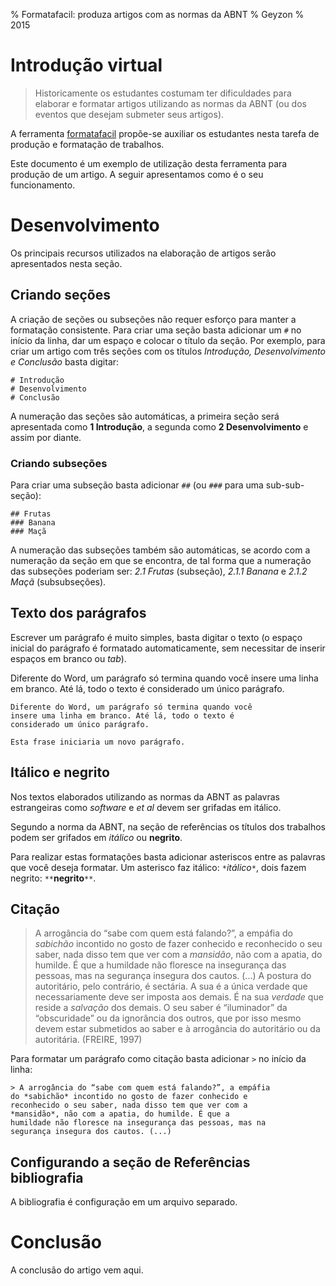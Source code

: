 % Formatafacil: produza artigos com as normas da ABNT
% Geyzon
% 2015

# Introdução virtual

> Historicamente os estudantes costumam ter dificuldades para elaborar
e formatar artigos utilizando as normas da ABNT (ou dos eventos que 
desejam submeter seus artigos).

A ferramenta [formatafacil](https://github.com/edusantana/formatafacil) propõe-se
auxiliar os estudantes nesta tarefa de produção e formatação de trabalhos.

Este documento é um exemplo de utilização desta ferramenta para produção
de um artigo. A seguir apresentamos como é o seu funcionamento.

# Desenvolvimento

Os principais recursos utilizados na elaboração de artigos serão apresentados nesta seção.

## Criando seções

A criação de seções ou subseções não requer esforço para manter a formatação consistente. Para criar uma seção
basta adicionar um `#` no início da linha, dar um espaço e colocar o título da seção. Por exemplo, para criar um artigo com três seções com os títulos *Introdução, Desenvolvimento e Conclusão* basta digitar:

    # Introdução
    # Desenvolvimento
    # Conclusão

A numeração das seções são automáticas, a primeira seção será apresentada como **1 Introdução**, a segunda como **2 Desenvolvimento** e assim por diante. 

### Criando subseções

Para criar uma subseção basta adicionar `##` (ou `###` para uma sub-sub-seção):

    ## Frutas
    ### Banana
    ### Maçã

A numeração das subseções também são automáticas, se acordo com a numeração da seção em que se encontra, de tal forma que a numeração das subseções poderiam ser: *2.1 Frutas* (subseção), *2.1.1 Banana* e *2.1.2 Maçã* (subsubseções).

## Texto dos parágrafos

Escrever um parágrafo é muito simples, basta digitar o texto (o espaço inicial do parágrafo é formatado automaticamente, sem necessitar de inserir espaços em branco ou *tab*).

Diferente do Word, um parágrafo só termina quando você 
insere uma linha em branco. Até lá, todo o texto é 
considerado um único parágrafo.

    Diferente do Word, um parágrafo só termina quando você 
    insere uma linha em branco. Até lá, todo o texto é 
    considerado um único parágrafo.
    
    Esta frase iniciaria um novo parágrafo.

## Itálico e negrito

Nos textos elaborados utilizando as normas da ABNT as palavras estrangeiras como *software* e *et al* devem ser grifadas em itálico.

Segundo a norma da ABNT, na seção de referências os títulos dos trabalhos podem ser grifados em *itálico* ou **negrito**.

Para realizar estas formatações basta adicionar asteriscos entre as palavras que você deseja formatar. Um asterisco faz itálico: `*`*itálico*`*`, dois fazem negrito: `**`**negrito**`**`.


## Citação

> A arrogância do “sabe com quem está falando?”, a empáfia do *sabichão* incontido
no gosto de fazer conhecido e reconhecido o seu saber, nada disso tem que ver com a
*mansidão*, não com a apatia, do humilde. É que a humildade não floresce na
insegurança das pessoas, mas na segurança insegura dos cautos. (...)
A postura do autoritário, pelo contrário, é sectária. A sua
é a única verdade que necessariamente deve ser imposta aos demais. É na sua *verdade*
que reside a *salvação* dos demais. O seu saber é “iluminador” da “obscuridade” ou da
ignorância dos outros, que por isso mesmo devem estar submetidos ao saber e à
arrogância do autoritário ou da autoritária. (FREIRE, 1997)

Para formatar um parágrafo como citação basta adicionar `>` no início da linha:

    > A arrogância do “sabe com quem está falando?”, a empáfia 
    do *sabichão* incontido no gosto de fazer conhecido e 
    reconhecido o seu saber, nada disso tem que ver com a
    *mansidão*, não com a apatia, do humilde. É que a 
    humildade não floresce na insegurança das pessoas, mas na 
    segurança insegura dos cautos. (...)

## Configurando a seção de Referências bibliografia

A bibliografia é configuração em um arquivo separado.

# Conclusão

A conclusão do artigo vem aqui.

